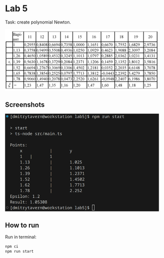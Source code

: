 # Lab 5

Task: create polynomial Newton.

<img src=".github/image01.png">

## Screenshots

<img src=".github/image02.png">

## How to run

Run in terminal:

```
npm ci
npm run start
```
